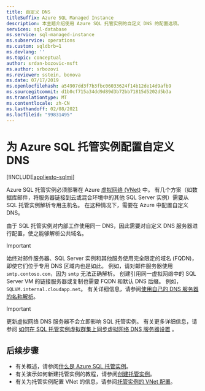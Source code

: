 ```yaml
---
title: 自定义 DNS
titleSuffix: Azure SQL Managed Instance
description: 本主题介绍使用 Azure SQL 托管实例的自定义 DNS 的配置选项。
services: sql-database
ms.service: sql-managed-instance
ms.subservice: operations
ms.custom: sqldbrb=1
ms.devlang: ''
ms.topic: conceptual
author: srdan-bozovic-msft
ms.author: srbozovi
ms.reviewer: sstein, bonova
ms.date: 07/17/2019
ms.openlocfilehash: a54907dd3f7b3fbc06033624f14b12de14d9afb9
ms.sourcegitcommit: d1b0cf715a34dd9d89d3b72bb71815d5202d5b3a
ms.translationtype: MT
ms.contentlocale: zh-CN
ms.lasthandoff: 02/08/2021
ms.locfileid: "99831495"
---
```

# <a name="configure-a-custom-dns-for-azure-sql-managed-instance"></a>为 Azure SQL 托管实例配置自定义 DNS
[!INCLUDE[appliesto-sqlmi](../includes/appliesto-sqlmi.md)]

Azure SQL 托管实例必须部署在 Azure [虚拟网络 (VNet)](../../virtual-network/virtual-networks-overview.md) 中。 有几个方案（如数据库邮件，将服务器链接到云或混合环境中的其他 SQL Server 实例）需要从 SQL 托管实例解析专用主机名。 在这种情况下，需要在 Azure 中配置自定义 DNS。 

由于 SQL 托管实例对内部工作使用同一 DNS，因此需要对自定义 DNS 服务器进行配置，使之能够解析公共域名。

> [!IMPORTANT]
> 始终对邮件服务器、SQL Server 实例和其他服务使用完全限定的域名 (FQDN)，即使它们位于专用 DNS 区域内也是如此。 例如，请对邮件服务器使用 `smtp.contoso.com`，因为 `smtp` 无法正确解析。 创建引用同一虚拟网络中的 SQL Server VM 的链接服务器或复制也需要 FQDN 和默认 DNS 后缀。 例如，`SQLVM.internal.cloudapp.net`。 有关详细信息，请参阅[使用自己的 DNS 服务器的名称解析](../../virtual-network/virtual-networks-name-resolution-for-vms-and-role-instances.md#name-resolution-that-uses-your-own-dns-server)。

> [!IMPORTANT]
> 更新虚拟网络 DNS 服务器不会立即影响 SQL 托管实例。 有关更多详细信息，请参阅 [如何在 SQL 托管实例虚拟群集上同步虚拟网络 DNS 服务器设置](synchronize-vnet-dns-servers-setting-on-virtual-cluster.md) 。

## <a name="next-steps"></a>后续步骤

- 有关概述，请参阅[什么是 Azure SQL 托管实例](sql-managed-instance-paas-overview.md)。
- 有关演示如何新建托管实例的教程，请参阅[创建托管实例](instance-create-quickstart.md)。
- 有关为托管实例配置 VNet 的信息，请参阅[托管实例的 VNet 配置](connectivity-architecture-overview.md)。
